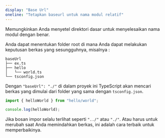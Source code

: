 ```yaml
---
display: "Base Url"
oneline: "Tetapkan baseurl untuk nama modul relatif"
---
```


Memungkinkan Anda menyetel direktori dasar untuk menyelesaikan nama modul dengan benar.

Anda dapat menentukan folder root di mana Anda dapat melakukan keputusan berkas yang sesungguhnya, misalnya :

```
baseUrl
├── ex.ts
├── hello
│   └── world.ts
└── tsconfig.json
```

Dengan `"baseUrl": "./"` di dalam proyek ini TypeScript akan mencari berkas yang dimulai dari folder yang sama dengan `tsconfig.json`.

```ts
import { helloWorld } from "hello/world";

console.log(helloWorld);
```

Jika bosan impor selalu terlihat seperti `"../"` atau `"./"`. Atau harus untuk merubah saat Anda memindahkan berkas, ini adalah cara terbaik untuk memperbaikinya.
